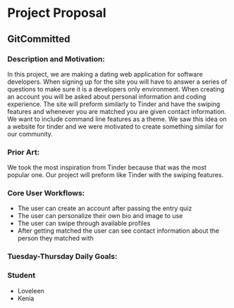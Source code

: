 # Project Proposal
## GitCommitted

### Description and Motivation:
In this project, we are making a dating web application for software developers. When signing up for the site you will have to answer a series of questions to make sure it is a developers only environment. When creating an account you will be asked about personal information and coding experience. The site will preform similarly to Tinder and have the swiping features and whenever you are matched you are given contact information. We want to include command line features as a theme. We saw this idea on a website for tinder and we were motivated to create something similar for our community. 

### Prior Art:
We took the most inspiration from Tinder because that was the most popular one. Our project will preform like Tinder with the swiping features.

### Core User Workflows:
- The user can create an account after passing the entry quiz
- The user can personalize their own bio and image to use
- The user can swipe through available profiles
- After getting matched the user can see contact information about the person they matched with 

### Tuesday-Thursday Daily Goals:

### Student 
- Loveleen
- Kenia